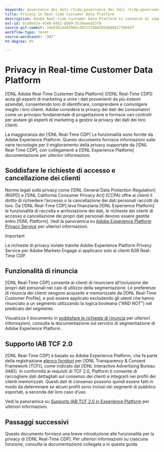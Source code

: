 ```yaml
---
keywords: governance dei dati rtcdp;governance dei dati rtcdp;governance dei dati del profilo del cliente in tempo reale;privacy rtcdp;rtcdp privacy
title: Privacy in Real-time Customer Data Platform
description: Adobe Real-time Customer Data Platform ti consente di semplificare il processo per mantenere le operazioni sui dati conformi alle normative sulla privacy.
exl-id: bcb0e42e-4549-4952-bb69-5534aee353f8
source-git-commit: 34e0381d40f884cd92157d08385d889b1739845f
workflow-type: tm+mt
source-wordcount: '387'
ht-degree: 0%

---
```


# Privacy in Real-time Customer Data Platform

[!DNL Adobe Real-Time Customer Data Platform] ([!DNL Real-Time CDP]) aiuta gli esperti di marketing a unire i dati provenienti da più sistemi aziendali, consentendo loro di identificare, comprendere e coinvolgere meglio i loro clienti. Adobe considera la privacy dei dati dei consumatori come un principio fondamentale di progettazione e fornisce vari controlli per aiutare gli esperti di marketing a gestire la privacy dei dati dei loro clienti.

La maggioranza dei [!DNL Real-Time CDP] Le funzionalità sono fornite da Adobe Experience Platform. Questo documento fornisce informazioni sulle varie tecnologie per il miglioramento della privacy supportate da [!DNL Real-Time CDP], con collegamenti a [!DNL Experience Platform] documentazione per ulteriori informazioni.

## Soddisfare le richieste di accesso e cancellazione dei clienti

Norme legali sulla privacy come [!DNL General Data Protection Regulation] (RGPD) e [!DNL California Consumer Privacy Act] (CCPA) offre ai clienti il diritto di richiedere l’accesso o la cancellazione dei dati personali raccolti da loro. Da [!DNL Real-Time CDP] leva finanziaria [!DNL Experience Platform] le funzionalità di raccolta e archiviazione dei dati, le richieste dei clienti di accesso e cancellazione dei propri dati personali devono essere gestite entro [!DNL Platform]. Vedi la panoramica su [Adobe Experience Platform Privacy Service](../../privacy-service/home.md) per ulteriori informazioni.

>[!IMPORTANT]
>
> Le richieste di privacy inviate tramite Adobe Experience Platform Privacy Service per Adobe Marketo Engage si applicano solo ai clienti B2B Real-Time CDP.

## Funzionalità di rinuncia

[!DNL Real-Time CDP] consente ai clienti di rinunciare all’inclusione dei propri dati personali nei casi di utilizzo della segmentazione. Le preferenze di rinuncia dei clienti vengono acquisite e memorizzate da [!DNL Real-Time Customer Profile], e può essere applicato escludendo gli utenti che hanno rinunciato a un segmento utilizzando la logica booleana (&quot;AND NOT&quot;) nel predicato del segmento.

Visualizza il documento in [soddisfare le richieste di rinuncia](../../segmentation/consents.md) per ulteriori informazioni, consulta la documentazione sul servizio di segmentazione di Adobe Experience Platform .

## Supporto IAB TCF 2.0

[!DNL Real-Time CDP] è basato su Adobe Experience Platform, che fa parte della registrazione [elenco fornitori](https://iabeurope.eu/vendor-list-tcf-v2-0/) per [!DNL Transparency & Consent Framework (TCF)], come indicato dal [!DNL Interactive Advertising Bureau (IAB)]. In conformità ai requisiti di TCF 2.0, Platform ti consente di raccogliere dati dettagliati sul consenso dei clienti e integrarli nei profili dei clienti memorizzati. Questi dati di consenso possono quindi essere fatti in modo da determinare se alcuni profili sono inclusi nei segmenti di pubblico esportati, a seconda del loro caso d’uso.

Vedi la panoramica su [Supporto IAB TCF 2.0 in Experience Platform](../../landing/governance-privacy-security/consent/iab/overview.md) per ulteriori informazioni.

## Passaggi successivi

Questo documento fornisce una breve introduzione alle funzionalità per la privacy di [!DNL Real-Time CDP]. Per ulteriori informazioni su ciascuna funzione, consulta la documentazione collegata a in questa guida.

